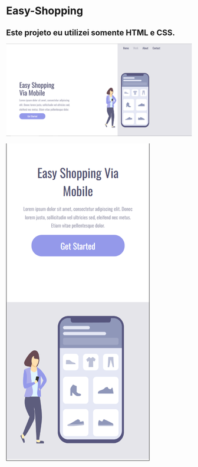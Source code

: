 <h1>Easy-Shopping</h1>

<h2>Este projeto eu utilizei somente HTML e CSS.</h2>

<img src="https://github.com/lucasfreire9/easy-shopping/blob/main/assets/desktop.png?raw=true" alt="desktop">
<br>
<br>
<img src="https://github.com/lucasfreire9/easy-shopping/blob/main/assets/mobile.png?raw=true" alt="mobile">
